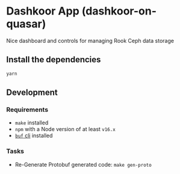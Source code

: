 # Dashkoor App (dashkoor-on-quasar)

Nice dashboard and controls for managing Rook Ceph data storage

## Install the dependencies

```bash
yarn
```

## Development

### Requirements

* `make` installed
* `npm` with a Node version of at least `v16.x`
* [`buf` cli](https://buf.build/docs/installation) installed

### Tasks

* Re-Generate Protobuf generated code: `make gen-proto`
